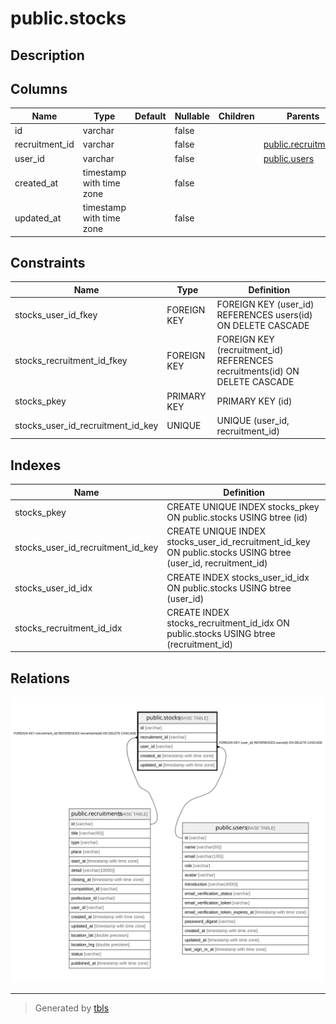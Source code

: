 # public.stocks

## Description

## Columns

| Name | Type | Default | Nullable | Children | Parents | Comment |
| ---- | ---- | ------- | -------- | -------- | ------- | ------- |
| id | varchar |  | false |  |  |  |
| recruitment_id | varchar |  | false |  | [public.recruitments](public.recruitments.md) |  |
| user_id | varchar |  | false |  | [public.users](public.users.md) |  |
| created_at | timestamp with time zone |  | false |  |  |  |
| updated_at | timestamp with time zone |  | false |  |  |  |

## Constraints

| Name | Type | Definition |
| ---- | ---- | ---------- |
| stocks_user_id_fkey | FOREIGN KEY | FOREIGN KEY (user_id) REFERENCES users(id) ON DELETE CASCADE |
| stocks_recruitment_id_fkey | FOREIGN KEY | FOREIGN KEY (recruitment_id) REFERENCES recruitments(id) ON DELETE CASCADE |
| stocks_pkey | PRIMARY KEY | PRIMARY KEY (id) |
| stocks_user_id_recruitment_id_key | UNIQUE | UNIQUE (user_id, recruitment_id) |

## Indexes

| Name | Definition |
| ---- | ---------- |
| stocks_pkey | CREATE UNIQUE INDEX stocks_pkey ON public.stocks USING btree (id) |
| stocks_user_id_recruitment_id_key | CREATE UNIQUE INDEX stocks_user_id_recruitment_id_key ON public.stocks USING btree (user_id, recruitment_id) |
| stocks_user_id_idx | CREATE INDEX stocks_user_id_idx ON public.stocks USING btree (user_id) |
| stocks_recruitment_id_idx | CREATE INDEX stocks_recruitment_id_idx ON public.stocks USING btree (recruitment_id) |

## Relations

![er](public.stocks.svg)

---

> Generated by [tbls](https://github.com/k1LoW/tbls)
